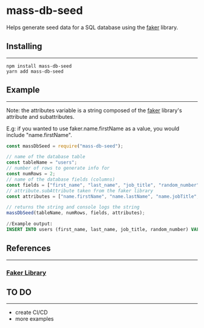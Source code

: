 # mass-db-seed

Helps generate seed data for a SQL database using the [faker](https://www.npmjs.com/package/faker) library.

## Installing

---

```
npm install mass-db-seed
yarn add mass-db-seed
```

## Example

---

Note: the attributes variable is a string composed of the [faker](https://www.npmjs.com/package/faker) library's attribute and subattributes.

E.g: if you wanted to use faker.name.firstName as a value, you would include "name.firstName".

```js
const massDbSeed = require("mass-db-seed");

// name of the database table
const tableName = "users";
// number of rows to generate info for
const numRows = 2;
// name of the database fields (columns)
const fields = ["first_name", "last_name", "job_title", "random_number"];
// attribute.subAttribute taken from the faker library
const attributes = ["name.firstName", "name.lastName", "name.jobTitle", "random.number"];

// returns the string and console logs the string
massDbSeed(tableName, numRows, fields, attributes);
```

```sql
//Example output:
INSERT INTO users (first_name, last_name, job_title, random_number) VALUES ('Giovanna', 'Leannon', 'Central Intranet Officer', 76167), ('Brianne', 'Nitzsche', 'Regional Web Executive', 94287)
```

## References

---

### [Faker Library](https://www.npmjs.com/package/faker)

## TO DO
---
* create CI/CD
* more examples